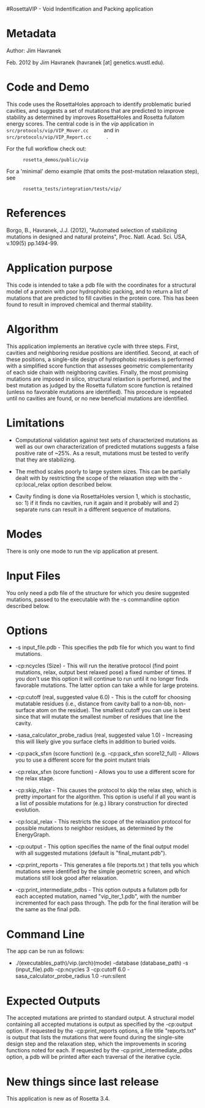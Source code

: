 #RosettaVIP - Void Indentification and Packing application

Metadata
========

Author: Jim Havranek

Feb. 2012 by Jim Havranek (havranek [at] genetics.wustl.edu).

Code and Demo
=============

This code uses the RosettaHoles approach to identify problematic buried cavities, and suggests a set of mutations that are predicted to improve stability as determined by improves RosettaHoles and Rosetta fullatom energy scores. The central code is in the *vip* application in `       src/protocols/vip/VIP_Mover.cc      ` and in `       src/protocols/vip/VIP_Report.cc      ` .

For the full workflow check out:

`       rosetta_demos/public/vip      `

For a 'minimal' demo example (that omits the post-mutation relaxation step), see

`       rosetta_tests/integration/tests/vip/      `

References
==========

Borgo, B., Havranek, J.J. (2012), "Automated selection of stabilizing mutations in designed and natural proteins", Proc. Natl. Acad. Sci. USA, v.109(5) pp.1494-99.

Application purpose
===========================================

This code is intended to take a pdb file with the coordinates for a structural model of a protein with poor hydrophobic packing, and to return a list of mutations that are predicted to fill cavities in the protein core. This has been found to result in improved chemical and thermal stability.

Algorithm
=========

This application implements an iterative cycle with three steps. First, cavities and neighboring residue positions are identified. Second, at each of these positions, a single-site design of hydrophobic residues is performed with a simplified score function that assesses geometric complementarity of each side chain with neighboring cavities. Finally, the most promising mutations are imposed in silico, structural relaxtion is performed, and the best mutation as judged by the Rosetta fullatom score function is retained (unless no favorable mutations are identified). This procedure is repeated until no cavities are found, or no new beneficial mutations are identified.

Limitations
===========

-   Computational validation against test sets of characterized mutations as well as our own characterization of predicted mutations suggests a false positive rate of \~25%. As a result, mutations must be tested to verify that they are stabilizing.

-   The method scales poorly to large system sizes. This can be partially dealt with by restricting the scope of the relaxation step with the -cp:local\_relax option described below.

-   Cavity finding is done via RosettaHoles version 1, which is stochastic, so: 1) if it finds no cavities, run it again and it probably will and 2) separate runs can result in a different sequence of mutations.

Modes
=====

There is only one mode to run the vip application at present.

Input Files
===========

You only need a pdb file of the structure for which you desire suggested mutations, passed to the executable with the -s commandline option described below.

Options
=======

-   -s input\_file.pdb - This specifies the pdb file for which you want to find mutations.

-   -cp:ncycles (Size) - This will run the iterative protocol (find point mutations, relax, output best relaxed pose) a fixed number of times. If you don't use this option it will continue to run until it no longer finds favorable mutations. The latter option can take a while for large proteins.

-   -cp:cutoff (real, suggested value 6.0) - This is the cutoff for choosing mutatable residues (i.e., distance from cavity ball to a non-bb, non-surface atom on the residue). The smallest cutoff you can use is best since that will mutate the smallest number of residues that line the cavity.

-   -sasa\_calculator\_probe\_radius (real, suggested value 1.0) - Increasing this will likely give you surface clefts in addition to buried voids.

-   -cp:pack\_sfxn (score function) (e.g. -cp:pack\_sfxn score12\_full) - Allows you to use a different score for the point mutant trials

-   -cp:relax\_sfxn (score function) - Allows you to use a different score for the relax stage.

-   -cp:skip\_relax - This causes the protocol to skip the relax step, which is pretty important for the algorithm. This option is useful if all you want is a list of possible mutations for (e.g.) library construction for directed evolution.

-   -cp:local\_relax - This restricts the scope of the relaxation protocol for possible mutations to neighbor residues, as determined by the EnergyGraph.

-   -cp:output - This option specifies the name of the final output model with all suggested mutations (default is "final\_mutant.pdb").

-   -cp:print\_reports - This generates a file (reports.txt ) that tells you which mutations were identified by the simple geometric screen, and which mutations still look good after relaxation.

-   -cp:print\_intermediate\_pdbs - This option outputs a fullatom pdb for each accepted mutation, named "vip\_iter\_1.pdb", with the number incremented for each pass through. The pdb for the final iteration will be the same as the final pdb.

Command Line
============

The app can be run as follows:

-   ./(executables\_path)/vip.(arch)(mode) -database (database\_path) -s (input\_file).pdb -cp:ncycles 3 -cp:cutoff 6.0 -sasa\_calculator\_probe\_radius 1.0 -run:silent

Expected Outputs
================

The accepted mutations are printed to standard output. A structural model containing all accepted mutations is output as specified by the -cp:output option. If requested by the -cp:print\_reports options, a file title "reports.txt" is output that lists the mutations that were found during the single-site design step and the relaxation step, which the improvements in scoring functions noted for each. If requested by the -cp:print\_intermediate\_pdbs option, a pdb will be printed after each traversal of the iterative cycle.

New things since last release
=============================

This application is new as of Rosetta 3.4.
